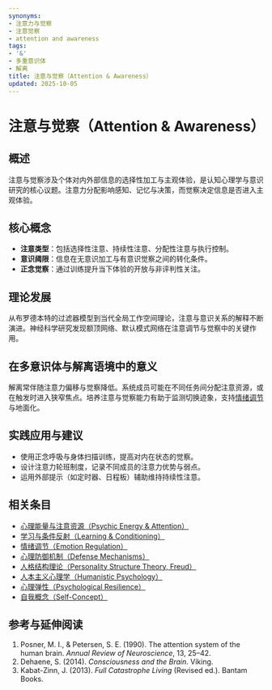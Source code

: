 ```yaml
---
synonyms:
- 注意力与觉察
- 注意觉察
- attention and awareness
tags:
- '&'
- 多重意识体
- 解离
title: 注意与觉察（Attention & Awareness）
updated: 2025-10-05
---
```


# 注意与觉察（Attention & Awareness）

## 概述

注意与觉察涉及个体对内外部信息的选择性加工与主观体验，是认知心理学与意识研究的核心议题。注意力分配影响感知、记忆与决策，而觉察决定信息是否进入主观体验。

## 核心概念

- **注意类型**：包括选择性注意、持续性注意、分配性注意与执行控制。
- **意识阈限**：信息在无意识加工与有意识觉察之间的转化条件。
- **正念觉察**：通过训练提升当下体验的开放与非评判性关注。

## 理论发展

从布罗德本特的过滤器模型到当代全局工作空间理论，注意与意识关系的解释不断演进。神经科学研究发现额顶网络、默认模式网络在注意调节与觉察中的关键作用。

## 在多意识体与解离语境中的意义

解离常伴随注意力偏移与觉察降低。系统成员可能在不同任务间分配注意资源，或在触发时进入狭窄焦点。培养注意与觉察能力有助于监测切换迹象，支持[情绪调节](Emotion-Regulation.md)与地面化。

## 实践应用与建议

- 使用正念呼吸与身体扫描训练，提高对内在状态的觉察。
- 设计注意力轮班制度，记录不同成员的注意力优势与弱点。
- 运用外部提示（如定时器、日程板）辅助维持持续性注意。

## 相关条目

- [心理能量与注意资源（Psychic Energy & Attention）](Psychic-Energy-Attention.md)
- [学习与条件反射（Learning & Conditioning）](Learning-Conditioning.md)
- [情绪调节（Emotion Regulation）](Emotion-Regulation.md)
- [心理防御机制（Defense Mechanisms）](Defense-Mechanisms.md)
- [人格结构理论（Personality Structure Theory, Freud）](Personality-Structure-Theory.md)
- [人本主义心理学（Humanistic Psychology）](Humanistic-Psychology.md)
- [心理弹性（Psychological Resilience）](Psychological-Resilience.md)
- [自我概念（Self-Concept）](Self-Concept.md)

## 参考与延伸阅读

1. Posner, M. I., & Petersen, S. E. (1990). The attention system of the human brain. *Annual Review of Neuroscience*, 13, 25–42.
2. Dehaene, S. (2014). *Consciousness and the Brain*. Viking.
3. Kabat-Zinn, J. (2013). *Full Catastrophe Living* (Revised ed.). Bantam Books.

